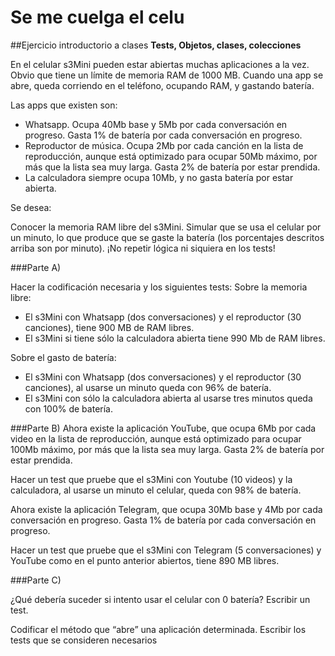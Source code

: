 # Se me cuelga el celu 
##Ejercicio introductorio a clases
**Tests, Objetos, clases, colecciones**

En el celular s3Mini pueden estar abiertas muchas aplicaciones a la vez. Obvio que tiene un límite de memoria RAM de 1000 MB. Cuando una app se abre, queda corriendo en el teléfono, ocupando RAM, y gastando batería.

Las apps que existen son:
- Whatsapp. Ocupa 40Mb base y 5Mb por cada conversación en progreso. Gasta 1% de batería por cada conversación en progreso.
- Reproductor de música. Ocupa 2Mb por cada canción en la lista de reproducción, aunque está optimizado para ocupar 50Mb máximo, por más que la lista sea muy larga. Gasta 2% de batería por estar prendida.
- La calculadora siempre ocupa 10Mb, y no gasta batería por estar abierta.

Se desea:

Conocer la memoria RAM libre del s3Mini.
Simular que se usa el celular por un minuto, lo que produce que se gaste la batería (los porcentajes descritos arriba son por minuto).
¡No repetir lógica ni siquiera en los tests!

###Parte A) 

Hacer la codificación necesaria y los siguientes tests:
Sobre la memoria libre:
- El s3Mini con Whatsapp (dos conversaciones) y el reproductor (30 canciones), tiene 900 MB de RAM libres.
- El s3Mini si tiene sólo la calculadora abierta tiene 990 Mb de RAM libres.

Sobre el gasto de batería:
- El s3Mini con Whatsapp (dos conversaciones) y el reproductor (30 canciones), al usarse un minuto queda con 96% de batería.
- El s3Mini con sólo la calculadora abierta al usarse tres minutos queda con 100% de batería.

###Parte B) 
Ahora existe la aplicación YouTube, que ocupa 6Mb por cada video en la lista de reproducción, aunque está optimizado para ocupar 100Mb máximo, por más que la lista sea muy larga. Gasta 2% de batería por estar prendida.

Hacer un test que pruebe que el s3Mini con Youtube (10 videos) y la calculadora, al usarse un minuto el celular, queda con 98% de batería.

Ahora existe la aplicación Telegram, que ocupa 30Mb base y 4Mb por cada conversación en progreso. Gasta 1% de batería por cada conversación en progreso.

Hacer un test que pruebe que el s3Mini con Telegram (5 conversaciones) y YouTube como en el punto anterior abiertos, tiene 890 MB libres.

###Parte C) 

¿Qué debería suceder si intento usar el celular con 0 batería? Escribir un test.

Codificar el método que “abre” una aplicación determinada. Escribir los tests que se consideren necesarios
